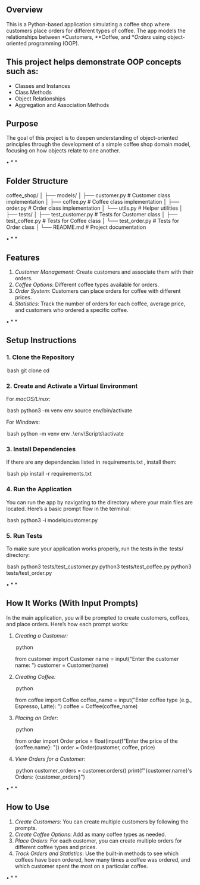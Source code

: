 Overview
--------

This is a Python-based application simulating a coffee shop where customers place orders for different types of coffee. The app models the relationships between *Customers, **Coffee, and **Orders* using object-oriented programming (OOP).

This project helps demonstrate OOP concepts such as:
----------------------------------------------------

*   Classes and Instances
*   Class Methods
*   Object Relationships
*   Aggregation and Association Methods

Purpose
-------

The goal of this project is to deepen understanding of object-oriented principles through the development of a simple coffee shop domain model, focusing on how objects relate to one another.

•⁠  ⁠* *

Folder Structure
----------------


coffee_shop/
│
├── models/
│   ├── customer.py       # Customer class implementation
│   ├── coffee.py         # Coffee class implementation
│   ├── order.py          # Order class implementation
│   └── utils.py          # Helper utilities
│
├── tests/
│   ├── test_customer.py  # Tests for Customer class
│   ├── test_coffee.py    # Tests for Coffee class
│   └── test_order.py     # Tests for Order class
│
└── README.md             # Project documentation


•⁠  ⁠* *

Features
--------

1.  *Customer Management*: Create customers and associate them with their orders.
2.  *Coffee Options*: Different coffee types available for orders.
3.  *Order System*: Customers can place orders for coffee with different prices.
4.  *Statistics*: Track the number of orders for each coffee, average price, and customers who ordered a specific coffee.

•⁠  ⁠* *

Setup Instructions
------------------

### 1\. Clone the Repository

⁠ bash
git clone <repository url>
cd <file>
 ⁠

### 2\. Create and Activate a Virtual Environment

For *macOS/Linux*:

⁠ bash
python3 -m venv env
source env/bin/activate
 ⁠

For *Windows*:

⁠ bash
python -m venv env
.\env\Scripts\activate
 ⁠

### 3\. Install Dependencies

If there are any dependencies listed in ⁠ requirements.txt ⁠, install them:

⁠ bash
pip install -r requirements.txt
 ⁠

### 4\. Run the Application

You can run the app by navigating to the directory where your main files are located. Here’s a basic prompt flow in the terminal:

⁠ bash
python3 -i models/customer.py
 ⁠

### 5\. Run Tests

To make sure your application works properly, run the tests in the ⁠ tests/ ⁠ directory:

⁠ bash
python3 tests/test_customer.py
python3 tests/test_coffee.py
python3 tests/test_order.py
 ⁠

•⁠  ⁠* *

How It Works (With Input Prompts)
---------------------------------

In the main application, you will be prompted to create customers, coffees, and place orders. Here’s how each prompt works:

1.  *Creating a Customer:*
    
    ⁠ python
    
    from customer import Customer
    name = input("Enter the customer name: ")
    customer = Customer(name)
     ⁠
    
2.  *Creating Coffee:*
    
    ⁠ python
    
    from coffee import Coffee
    coffee_name = input("Enter coffee type (e.g., Espresso, Latte): ")
    coffee = Coffee(coffee_name)
     ⁠
    
3.  *Placing an Order:*
    
    ⁠ python
    
    from order import Order
    price = float(input(f"Enter the price of the {coffee.name}: "))
    order = Order(customer, coffee, price)
     ⁠
    
4.  *View Orders for a Customer:*
    
    ⁠ python
    customer_orders = customer.orders()
    print(f"{customer.name}'s Orders: {customer_orders}")
     ⁠
    

•⁠  ⁠* *

How to Use
----------

1.  *Create Customers*: You can create multiple customers by following the prompts.
2.  *Create Coffee Options*: Add as many coffee types as needed.
3.  *Place Orders*: For each customer, you can create multiple orders for different coffee types and prices.
4.  *Track Orders and Statistics*: Use the built-in methods to see which coffees have been ordered, how many times a coffee was ordered, and which customer spent the most on a particular coffee.

•⁠  ⁠* *
